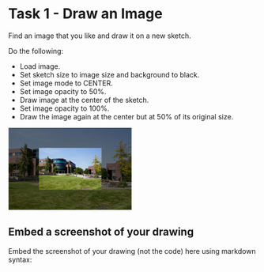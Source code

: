 # Task 1 - Draw an Image

Find an image that you like and draw it on a new sketch.

Do the following:
  * Load image.
  * Set sketch size to image size and background to black. 
  * Set image mode to CENTER.
  * Set image opacity to  50%.
  * Draw image at the center of the sketch.
  * Set image opacity to 100%.
  * Draw the image again at the center but at 50% of its original size. 

<img src="images/img1.png" width="250px">

## Embed a screenshot of your drawing

Embed the screenshot of your drawing (not the code) here using markdown syntax:
